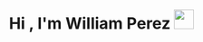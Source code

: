 <h1 align="center">Hi , I'm William Perez <img src="https://media.giphy.com/media/hvRJCLFzcasrR4ia7z/giphy.gif" width="35"></h1>



<br>

